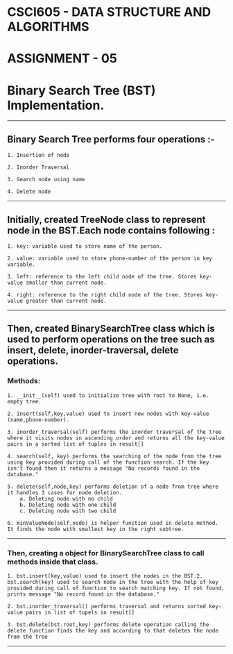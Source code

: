 # CSCI605 - DATA STRUCTURE AND ALGORITHMS
# ASSIGNMENT - 05

# Binary Search Tree (BST) Implementation.
___________________________________________________________________________________________________________________________________________
## Binary Search Tree performs four operations :-

    1. Insertion of node

    2. Inorder Traversal

    3. Search node using name

    4. Delete node
__________________________________________________________________________________________________________________________________________
## Initially, created TreeNode class to represent node in the BST.Each node contains following :

    1. key: variable used to store name of the person.

    2. value: variable used to store phone-number of the person in key variable.

    3. left: reference to the left child node of the tree. Stores key-value smaller than current node.

    4. right: reference to the right child node of the tree. Stores key-value greater than current node.
__________________________________________________________________________________________________________________________________________
## Then, created BinarySearchTree class which is used to perform operations on the tree such as insert, delete, inorder-traversal, delete operations.

### Methods:

    1. __init__(self) used to initialize tree with root to None, i.e. empty tree.

    2. insert(self,key,value) used to insert new nodes with key-value (name,phone-number).

    3. inorder_traversal(self) performs the inorder traversal of the tree where it visits nodes in ascending order and returns all the key-value pairs in a sorted list of tuples in result[]

    4. search(self, key) performs the searching of the node from the tree using key provided during call of the function search. If the key isn't found then it returns a message "No records found in the database."

    5. delete(self,node,key) performs deletion of a node from tree where it handles 3 cases for node deletion.
        a. Deleting node with no child
        b. Deleting node with one child
        c. Deleting node with two child

    6. minValueNode(self,node) is helper function used in delete method. It finds the node with smallest key in the right subtree.
__________________________________________________________________________________________________________________________________________
### Then, creating a object for BinarySearchTree class to call methods inside that class.

    1. bst.insert(key,value) used to insert the nodes in the BST.2. bst.search(key) used to search node in the tree with the help of key provided during call of function to search matching key. If not found, prints message "No record found in the database."

    2. bst.inorder_traversal() performs traversal and returns sorted key-value pairs in list of tupels in result[]

    3. bst.delete(bst.root,key) performs delete operation calling the delete function finds the key and according to that deletes the node from the tree
_________________________________________________________________________________________________________________________________________
